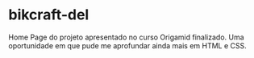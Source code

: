 # bikcraft-del
Home Page do projeto apresentado no curso Origamid finalizado. Uma oportunidade em que pude me aprofundar ainda mais em HTML e CSS.
